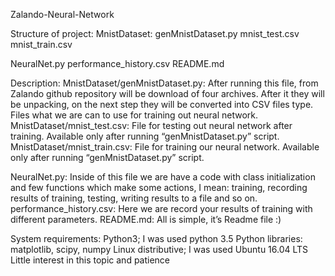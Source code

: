 ﻿Zalando-Neural-Network

Structure of project:
MnistDataset:
genMnistDataset.py
mnist_test.csv
mnist_train.csv

NeuralNet.py
performance_history.csv
README.md

Description:
MnistDataset/genMnistDataset.py:
 	After running this file, from Zalando github repository will be download of four archives. After it they will be unpacking, on the next step they will be converted into CSV files type. Files what we are can to use for training out neural network.
MnistDataset/mnist_test.csv:
	File for testing out neural network after training. Available only after running “genMnistDataset.py” script.
MnistDataset/mnist_train.csv:
	File for training our neural network. Available only after running “genMnistDataset.py” script.

NeuralNet.py:
	Inside of this file we are have a code with class initialization and few functions which make some actions, I mean: training, recording results of training, testing, writing results to a file and so on.
performance_history.csv:
	Here we are record your results of training with different parameters.
README.md:
	All is simple, it’s Readme file :)

System requirements:
Python3; 				I was used python 3.5
Python libraries:		matplotlib, scipy, numpy
Linux distributive; 	I was used Ubuntu 16.04 LTS
Little interest in this topic and patience

